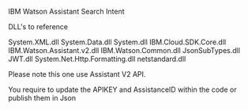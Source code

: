 IBM Watson Assistant Search Intent

DLL's to reference

System.XML.dll
System.Data.dll
System.dll
IBM.Cloud.SDK.Core.dll
IBM.Watson.Assistant.v2.dll
IBM.Watson.Common.dll
JsonSubTypes.dll
JWT.dll
System.Net.Http.Formatting.dll
netstandard.dll


Please note this one use Assistant V2 API.

You require to update the APIKEY and AssistanceID within the code or publish them in Json